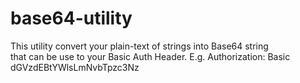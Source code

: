 # base64-utility

This utility convert your plain-text of strings into Base64 string    
that can be use to your Basic Auth Header. E.g. Authorization: Basic dGVzdEBtYWlsLmNvbTpzc3Nz

